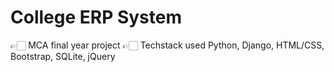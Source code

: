 # College ERP System
👉🏻 MCA final year project
👉🏻 Techstack used Python, Django, HTML/CSS, Bootstrap, SQLite, jQuery
